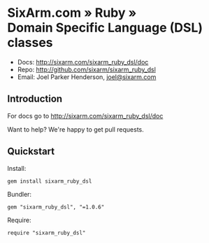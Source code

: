 # SixArm.com » Ruby » <br> Domain Specific Language (DSL) classes

* Docs: <http://sixarm.com/sixarm_ruby_dsl/doc>
* Repo: <http://github.com/sixarm/sixarm_ruby_dsl>
* Email: Joel Parker Henderson, <joel@sixarm.com>

## Introduction

For docs go to <http://sixarm.com/sixarm_ruby_dsl/doc>

Want to help? We're happy to get pull requests.


## Quickstart

Install:

    gem install sixarm_ruby_dsl

Bundler:

    gem "sixarm_ruby_dsl", "=1.0.6"

Require:

    require "sixarm_ruby_dsl"



